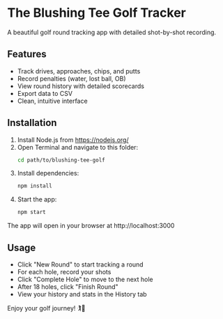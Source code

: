 # The Blushing Tee Golf Tracker

A beautiful golf round tracking app with detailed shot-by-shot recording.

## Features
- Track drives, approaches, chips, and putts
- Record penalties (water, lost ball, OB)
- View round history with detailed scorecards
- Export data to CSV
- Clean, intuitive interface

## Installation

1. Install Node.js from https://nodejs.org/
2. Open Terminal and navigate to this folder:
   ```bash
   cd path/to/blushing-tee-golf
   ```
3. Install dependencies:
   ```bash
   npm install
   ```
4. Start the app:
   ```bash
   npm start
   ```

The app will open in your browser at http://localhost:3000

## Usage

- Click "New Round" to start tracking a round
- For each hole, record your shots
- Click "Complete Hole" to move to the next hole
- After 18 holes, click "Finish Round"
- View your history and stats in the History tab

Enjoy your golf journey! 🏌️🩷
